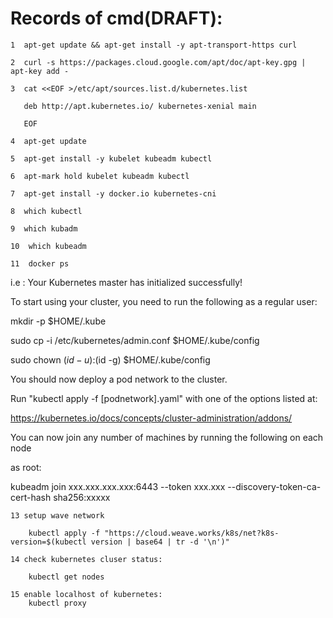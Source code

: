 # Records of cmd(DRAFT):

    1  apt-get update && apt-get install -y apt-transport-https curl

    2  curl -s https://packages.cloud.google.com/apt/doc/apt-key.gpg | apt-key add -

    3  cat <<EOF >/etc/apt/sources.list.d/kubernetes.list

       deb http://apt.kubernetes.io/ kubernetes-xenial main

       EOF

    4  apt-get update

    5  apt-get install -y kubelet kubeadm kubectl

    6  apt-mark hold kubelet kubeadm kubectl

    7  apt-get install -y docker.io kubernetes-cni

    8  which kubectl

    9  which kubadm

    10  which kubeadm

    11  docker ps

i.e :
Your Kubernetes master has initialized successfully!

To start using your cluster, you need to run the following as a regular user:

  mkdir -p $HOME/.kube

  sudo cp -i /etc/kubernetes/admin.conf $HOME/.kube/config

  sudo chown $(id -u):$(id -g) $HOME/.kube/config

You should now deploy a pod network to the cluster.

Run "kubectl apply -f [podnetwork].yaml" with one of the options listed at:

  https://kubernetes.io/docs/concepts/cluster-administration/addons/

You can now join any number of machines by running the following on each node

as root:

  kubeadm join xxx.xxx.xxx.xxx:6443 --token xxx.xxx --discovery-token-ca-cert-hash sha256:xxxxx

    13 setup wave network

        kubectl apply -f "https://cloud.weave.works/k8s/net?k8s-version=$(kubectl version | base64 | tr -d '\n')"

    14 check kubernetes cluser status:

        kubectl get nodes

    15 enable localhost of kubernetes:
        kubectl proxy
